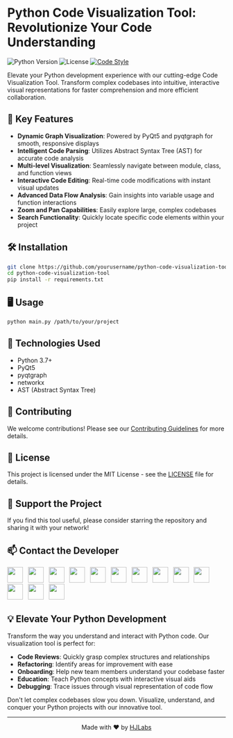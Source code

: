# Python Code Visualization Tool: Revolutionize Your Code Understanding

![Python Version](https://img.shields.io/badge/python-3.7%2B-blue)
![License](https://img.shields.io/badge/license-MIT-green)
[![Code Style](https://img.shields.io/badge/code%20style-black-000000.svg)](https://github.com/psf/black)

Elevate your Python development experience with our cutting-edge Code Visualization Tool. Transform complex codebases into intuitive, interactive visual representations for faster comprehension and more efficient collaboration.

## 🚀 Key Features

- **Dynamic Graph Visualization**: Powered by PyQt5 and pyqtgraph for smooth, responsive displays
- **Intelligent Code Parsing**: Utilizes Abstract Syntax Tree (AST) for accurate code analysis
- **Multi-level Visualization**: Seamlessly navigate between module, class, and function views
- **Interactive Code Editing**: Real-time code modifications with instant visual updates
- **Advanced Data Flow Analysis**: Gain insights into variable usage and function interactions
- **Zoom and Pan Capabilities**: Easily explore large, complex codebases
- **Search Functionality**: Quickly locate specific code elements within your project

## 🛠️ Installation

```bash
git clone https://github.com/yourusername/python-code-visualization-tool.git
cd python-code-visualization-tool
pip install -r requirements.txt
```

## 🖥️ Usage

```bash
python main.py /path/to/your/project
```

## 🧰 Technologies Used

- Python 3.7+
- PyQt5
- pyqtgraph
- networkx
- AST (Abstract Syntax Tree)

## 🤝 Contributing

We welcome contributions! Please see our [Contributing Guidelines](CONTRIBUTING.md) for more details.

## 📄 License

This project is licensed under the MIT License - see the [LICENSE](LICENSE) file for details.

## 🌟 Support the Project

If you find this tool useful, please consider starring the repository and sharing it with your network!

## 📫 Contact the Developer

[<img height="36" src="https://cdn.simpleicons.org/similarweb"/>](https://hjlabs.in/) &nbsp;
[<img height="36" src="https://cdn.simpleicons.org/WhatsApp"/>](https://wa.me/917016525813) &nbsp;
[<img height="36" src="https://cdn.simpleicons.org/telegram"/>](https://t.me/hjlabs) &nbsp;
[<img height="36" src="https://cdn.simpleicons.org/Gmail"/>](mailto:hemangjoshi37a@gmail.com) &nbsp;
[<img height="36" src="https://cdn.simpleicons.org/LinkedIn"/>](https://www.linkedin.com/in/hemang-joshi-046746aa) &nbsp;
[<img height="36" src="https://cdn.simpleicons.org/facebook"/>](https://www.facebook.com/hemangjoshi37) &nbsp;
[<img height="36" src="https://cdn.simpleicons.org/Twitter"/>](https://twitter.com/HemangJ81509525) &nbsp;
[<img height="36" src="https://cdn.simpleicons.org/tumblr"/>](https://www.tumblr.com/blog/hemangjoshi37a-blog) &nbsp;
[<img height="36" src="https://cdn.simpleicons.org/StackOverflow"/>](https://stackoverflow.com/users/8090050/hemang-joshi) &nbsp;
[<img height="36" src="https://cdn.simpleicons.org/Instagram"/>](https://www.instagram.com/hemangjoshi37) &nbsp;
[<img height="36" src="https://cdn.simpleicons.org/Pinterest"/>](https://in.pinterest.com/hemangjoshi37a) &nbsp;
[<img height="36" src="https://cdn.simpleicons.org/Blogger"/>](http://hemangjoshi.blogspot.com) &nbsp;
[<img height="36" src="https://cdn.simpleicons.org/gitlab"/>](https://gitlab.com/hemangjoshi37a) &nbsp;

## 💡 Elevate Your Python Development

Transform the way you understand and interact with Python code. Our visualization tool is perfect for:

- **Code Reviews**: Quickly grasp complex structures and relationships
- **Refactoring**: Identify areas for improvement with ease
- **Onboarding**: Help new team members understand your codebase faster
- **Education**: Teach Python concepts with interactive visual aids
- **Debugging**: Trace issues through visual representation of code flow

Don't let complex codebases slow you down. Visualize, understand, and conquer your Python projects with our innovative tool.

---

<p align="center">
  Made with ❤️ by <a href="https://hjlabs.in/">HJLabs</a>
</p>
